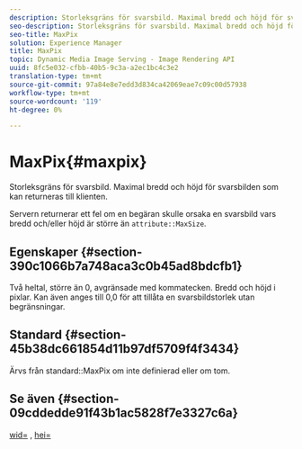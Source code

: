 ```yaml
---
description: Storleksgräns för svarsbild. Maximal bredd och höjd för svarsbilden som kan returneras till klienten.
seo-description: Storleksgräns för svarsbild. Maximal bredd och höjd för svarsbilden som kan returneras till klienten.
seo-title: MaxPix
solution: Experience Manager
title: MaxPix
topic: Dynamic Media Image Serving - Image Rendering API
uuid: 8fc5e032-cfbb-40b5-9c3a-a2ec1bc4c3e2
translation-type: tm+mt
source-git-commit: 97a84e8e7edd3d834ca42069eae7c09c00d57938
workflow-type: tm+mt
source-wordcount: '119'
ht-degree: 0%

---
```



# MaxPix{#maxpix}

Storleksgräns för svarsbild. Maximal bredd och höjd för svarsbilden som kan returneras till klienten.

Servern returnerar ett fel om en begäran skulle orsaka en svarsbild vars bredd och/eller höjd är större än `attribute::MaxSize`.

## Egenskaper {#section-390c1066b7a748aca3c0b45ad8bdcfb1}

Två heltal, större än 0, avgränsade med kommatecken. Bredd och höjd i pixlar. Kan även anges till 0,0 för att tillåta en svarsbildstorlek utan begränsningar.

## Standard {#section-45b38dc661854d11b97df5709f4f3434}

Ärvs från standard::MaxPix om inte definierad eller om tom.

## Se även {#section-09cddedde91f43b1ac5828f7e3327c6a}

[wid=](../../../../../ir-api/http-protocol/image-rendering-api-ref/c-ir-http-protocol-ref/c-ir-http-protocol-command-reference/r-ir-wid.md#reference-b7e691b0624941168c94b2749ae233ec) ,  [hei=](../../../../../ir-api/http-protocol/image-rendering-api-ref/c-ir-http-protocol-ref/c-ir-http-protocol-command-reference/r-ir-hei.md#reference-1c08f60365a94417a39867c09cac5478)
